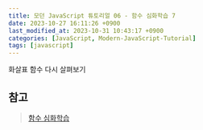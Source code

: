 ```yaml
---
title: 모던 JavaScript 튜토리얼 06 - 함수 심화학습 7
date: 2023-10-27 16:11:26 +0900
last_modified_at: 2023-10-31 10:43:17 +0900
categories: [JavaScript, Modern-JavaScript-Tutorial]
tags: [javascript]
---
```


화살표 함수 다시 살펴보기

##

## 참고

> [함수 심화학습](https://ko.javascript.info/advanced-functions)
